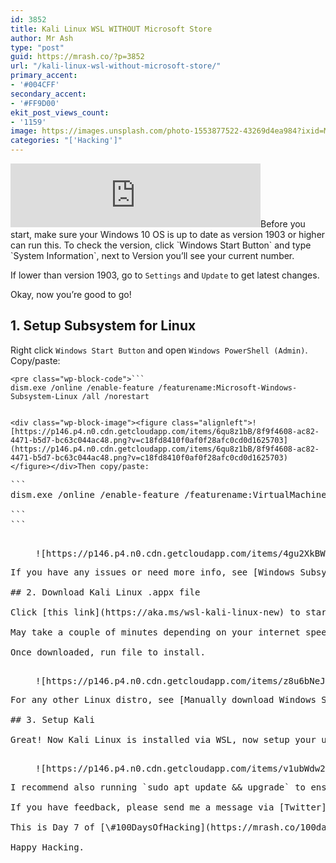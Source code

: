```yaml
---
id: 3852
title: Kali Linux WSL WITHOUT Microsoft Store
author: Mr Ash
type: "post"
guid: https://mrash.co/?p=3852
url: "/kali-linux-wsl-without-microsoft-store/"
primary_accent:
- '#004CFF'
secondary_accent:
- '#FF9D00'
ekit_post_views_count:
- '1159'
image: https://images.unsplash.com/photo-1553877522-43269d4ea984?ixid=MnwxNTI0MzJ8MHwxfGFsbHx8fHx8fHx8fDE2MTk3NTQ3Njc&ixlib=rb-1.2.1&fm=jpg&q=85&fit=crop&w=2560&h=1707
categories: "['Hacking']"
---
```


<iframe frameborder="0" height="102px" loading="lazy" scrolling="no" src="https://anchor.fm/mrashleyball/embed/episodes/Kali-Linux-WSL-WITHOUT-Microsoft-Store-e16jqbl" width="400px"></iframe>Before you start, make sure your Windows 10 OS is up to date as version 1903 or higher can run this. To check the version, click `Windows Start Button` and type `System Information`, next to Version you’ll see your current number.

If lower than version 1903, go to `Settings` and `Update` to get latest changes.

Okay, now you’re good to go!

## 1. Setup Subsystem for Linux

Right click `Windows Start Button` and open `Windows PowerShell (Admin)`. Copy/paste:

```
<pre class="wp-block-code">```
dism.exe /online /enable-feature /featurename:Microsoft-Windows-Subsystem-Linux /all /norestart

```
```

<div class="wp-block-image"><figure class="alignleft">![https://p146.p4.n0.cdn.getcloudapp.com/items/6qu8z1bB/8f9f4608-ac82-4471-b5d7-bc63c044ac48.png?v=c18fd8410f0af0f28afc0cd0d1625703](https://p146.p4.n0.cdn.getcloudapp.com/items/6qu8z1bB/8f9f4608-ac82-4471-b5d7-bc63c044ac48.png?v=c18fd8410f0af0f28afc0cd0d1625703)</figure></div>Then copy/paste:

```
<pre class="wp-block-code">```
dism.exe /online /enable-feature /featurename:VirtualMachinePlatform /all /norestart

```
```

<div class="wp-block-image"><figure class="alignleft">![https://p146.p4.n0.cdn.getcloudapp.com/items/4gu2XkBW/215f5cdd-ae70-477b-8716-65331804fe9a.png?v=845fc3b3b1ef8806a0c405c569e75e2a](https://p146.p4.n0.cdn.getcloudapp.com/items/4gu2XkBW/215f5cdd-ae70-477b-8716-65331804fe9a.png?v=845fc3b3b1ef8806a0c405c569e75e2a)</figure></div>If you have any issues or need more info, see [Windows Subsystem for Linux Installation Guide for Windows 10](https://docs.microsoft.com/en-us/windows/wsl/install-win10).

## 2. Download Kali Linux .appx file

Click [this link](https://aka.ms/wsl-kali-linux-new) to start download of Kali Linux. \[<https://aka.ms/wsl-kali-linux-new>\]

May take a couple of minutes depending on your internet speed.

Once downloaded, run file to install.

<div class="wp-block-image"><figure class="alignleft is-resized">![https://p146.p4.n0.cdn.getcloudapp.com/items/z8u6bNeJ/a40254fa-9a30-432e-9a2a-5bbaa327ddf1.png?v=4950a902523a3f61c67e9c71429a898e](https://p146.p4.n0.cdn.getcloudapp.com/items/z8u6bNeJ/a40254fa-9a30-432e-9a2a-5bbaa327ddf1.png?v=4950a902523a3f61c67e9c71429a898e)</figure></div>For any other Linux distro, see [Manually download Windows Subsystem for Linux distro packages](https://docs.microsoft.com/en-us/windows/wsl/install-manual).

## 3. Setup Kali

Great! Now Kali Linux is installed via WSL, now setup your username and password.

<div class="wp-block-image"><figure class="alignleft">![https://p146.p4.n0.cdn.getcloudapp.com/items/v1ubWdw2/79ff1fec-1c35-4525-b6c1-5cbf75e37c19.png?v=bfc9fcc2788381a735c97da247465ba6](https://p146.p4.n0.cdn.getcloudapp.com/items/v1ubWdw2/79ff1fec-1c35-4525-b6c1-5cbf75e37c19.png?v=bfc9fcc2788381a735c97da247465ba6)</figure></div>I recommend also running `sudo apt update && upgrade` to ensure all packages are current.

If you have feedback, please send me a message via [Twitter](https://twitter.com/mrashleyball).

This is Day 7 of [\#100DaysOfHacking](https://mrash.co/100daysofhacking/), subscribe to the [newsletter](https://go.mrash.co/newsletter) and see the journey!

Happy Hacking.